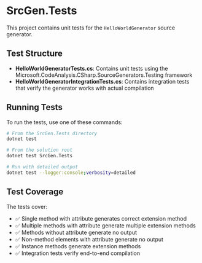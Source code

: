 # SrcGen.Tests

This project contains unit tests for the `HelloWorldGenerator` source generator.

## Test Structure

- **HelloWorldGeneratorTests.cs**: Contains unit tests using the Microsoft.CodeAnalysis.CSharp.SourceGenerators.Testing framework
- **HelloWorldGeneratorIntegrationTests.cs**: Contains integration tests that verify the generator works with actual compilation

## Running Tests

To run the tests, use one of these commands:

```bash
# From the SrcGen.Tests directory
dotnet test

# From the solution root
dotnet test SrcGen.Tests

# Run with detailed output
dotnet test --logger:console;verbosity=detailed
```

## Test Coverage

The tests cover:
- ✅ Single method with attribute generates correct extension method
- ✅ Multiple methods with attribute generate multiple extension methods  
- ✅ Methods without attribute generate no output
- ✅ Non-method elements with attribute generate no output
- ✅ Instance methods generate extension methods
- ✅ Integration tests verify end-to-end compilation
